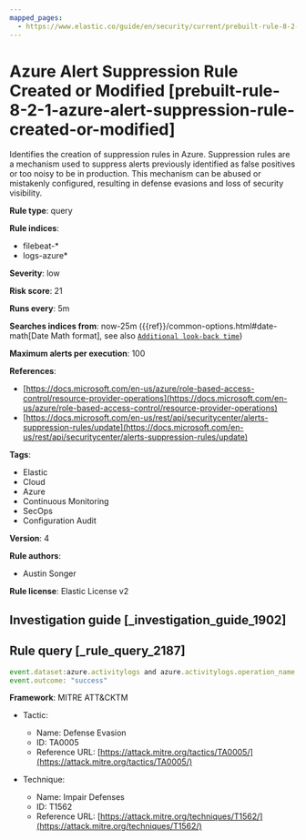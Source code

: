 ```yaml
---
mapped_pages:
  - https://www.elastic.co/guide/en/security/current/prebuilt-rule-8-2-1-azure-alert-suppression-rule-created-or-modified.html
---
```


# Azure Alert Suppression Rule Created or Modified [prebuilt-rule-8-2-1-azure-alert-suppression-rule-created-or-modified]

Identifies the creation of suppression rules in Azure. Suppression rules are a mechanism used to suppress alerts previously identified as false positives or too noisy to be in production. This mechanism can be abused or mistakenly configured, resulting in defense evasions and loss of security visibility.

**Rule type**: query

**Rule indices**:

* filebeat-*
* logs-azure*

**Severity**: low

**Risk score**: 21

**Runs every**: 5m

**Searches indices from**: now-25m ({{ref}}/common-options.html#date-math[Date Math format], see also [`Additional look-back time`](docs-content://solutions/security/detect-and-alert/create-detection-rule.md#rule-schedule))

**Maximum alerts per execution**: 100

**References**:

* [https://docs.microsoft.com/en-us/azure/role-based-access-control/resource-provider-operations](https://docs.microsoft.com/en-us/azure/role-based-access-control/resource-provider-operations)
* [https://docs.microsoft.com/en-us/rest/api/securitycenter/alerts-suppression-rules/update](https://docs.microsoft.com/en-us/rest/api/securitycenter/alerts-suppression-rules/update)

**Tags**:

* Elastic
* Cloud
* Azure
* Continuous Monitoring
* SecOps
* Configuration Audit

**Version**: 4

**Rule authors**:

* Austin Songer

**Rule license**: Elastic License v2

## Investigation guide [_investigation_guide_1902]



## Rule query [_rule_query_2187]

```js
event.dataset:azure.activitylogs and azure.activitylogs.operation_name:"MICROSOFT.SECURITY/ALERTSSUPPRESSIONRULES/WRITE" and
event.outcome: "success"
```

**Framework**: MITRE ATT&CKTM

* Tactic:

    * Name: Defense Evasion
    * ID: TA0005
    * Reference URL: [https://attack.mitre.org/tactics/TA0005/](https://attack.mitre.org/tactics/TA0005/)

* Technique:

    * Name: Impair Defenses
    * ID: T1562
    * Reference URL: [https://attack.mitre.org/techniques/T1562/](https://attack.mitre.org/techniques/T1562/)



